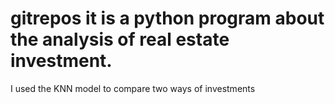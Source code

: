 # gitrepos it is a python program about the analysis of real estate investment. 
I used the KNN model to compare two ways of investments 
